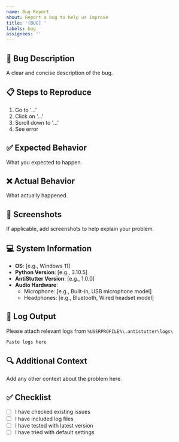 ```yaml
---
name: Bug Report
about: Report a bug to help us improve
title: '[BUG] '
labels: bug
assignees: ''
---
```


## 🐛 Bug Description

A clear and concise description of the bug.

## 📋 Steps to Reproduce

1. Go to '...'
2. Click on '...'
3. Scroll down to '...'
4. See error

## ✅ Expected Behavior

What you expected to happen.

## ❌ Actual Behavior

What actually happened.

## 📸 Screenshots

If applicable, add screenshots to help explain your problem.

## 💻 System Information

- **OS**: [e.g., Windows 11]
- **Python Version**: [e.g., 3.10.5]
- **AntiStutter Version**: [e.g., 1.0.0]
- **Audio Hardware**:
  - Microphone: [e.g., Built-in, USB microphone model]
  - Headphones: [e.g., Bluetooth, Wired headset model]

## 📝 Log Output

Please attach relevant logs from `%USERPROFILE%\.antistutter\logs\`

```
Paste logs here
```

## 🔍 Additional Context

Add any other context about the problem here.

## ✅ Checklist

- [ ] I have checked existing issues
- [ ] I have included log files
- [ ] I have tested with latest version
- [ ] I have tried with default settings
